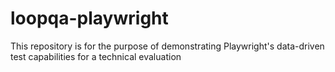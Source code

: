 # loopqa-playwright
This repository is for the purpose of demonstrating Playwright's data-driven test capabilities for a technical evaluation
